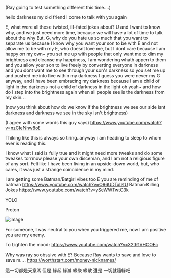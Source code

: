 (Ray going to test something different this time....)

hello darkness my old friend I come to talk with you again

E, what were all these twisted, ill-fated jokes about?
U and I want to know why, and we just need more time, because we will have a lot of time to talk about the why
But, G, why do you hate us so much that you want to separate us
because I know why
you want your son to be with E and not allow me to be with my E, who doesnt love me, but I dont care because I am happy on my own~
you set me up with people that only want me to dim my brightness and cleanse my happiness, I am wondering whath appen to them
and you allow your son to live freely by converting everyone in darkness
and you dont want me to see through your son's darkness so you set me up and pushed me into live within my darkness
I guess you were never my G anyway, and I have been embracing my darkness because I am a child of light in the darkness not a child of darkness in the light oh yeah~
and how do I step into the brightness again when all people see is the darkness from my skin...

(now you think about how do we know if the brightness we see our side isnt darkness and darkness we see in the sky isn't brightness)

(I agree with some words this guy says)
https://www.youtube.com/watch?v=nzCIeNhw8oE

Thiking like this is always so tiring..anyway i am heading to sleep to whom ever is reading this. 

I know what I said is fully true and it might need more tweaks and do some tweakes torrmow please your own disceman, and I am not a religious figure of any sort.
Felt like I have been living in an upside-down world, but, who cares, it was just a strange coincidence in my mind. 


I am getting some Batman/Batgirl vibes too
E you are reminding of me of batman
https://www.youtube.com/watch?v=O96UDTxlztU
Batman:Killing Jokes
https://www.youtube.com/watch?v=ySeWWTwtC3k

YOLO

Proton

![image](https://github.com/ewdlop/FamilyMatters/assets/25368970/9d09eb67-bd88-414f-891b-2e78cab80dc2)

For someone, I was neutral to you when you triggered me, now I am positive you are my enemy.

To Lighten the mood:
https://www.youtube.com/watch?v=X2tR1VHCOEc

Why was ray so obssive with E?
Because Ray wants to save and love to save m....
https://worthstart.com/money-nicknames/

這一切都是天意嗎  但是 緣起 緣滅 緣聚 緣散 還是 一切就隨緣吧
